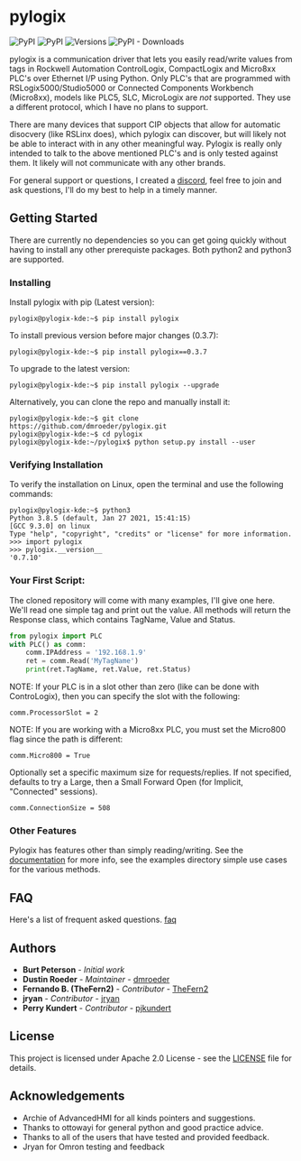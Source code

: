 # pylogix

![PyPI](https://img.shields.io/pypi/v/pylogix?label=pypi%20pylogix)
![PyPI](https://img.shields.io/pypi/l/pylogix)
![Versions](https://img.shields.io/pypi/pyversions/pylogix)
![PyPI - Downloads](https://img.shields.io/pypi/dm/pylogix)

pylogix is a communication driver that lets you easily read/write values from tags in Rockwell Automation ControlLogix, CompactLogix and Micro8xx PLC's over Ethernet I/P using Python.  Only PLC's that are programmed with RSLogix5000/Studio5000 or Connected Components Workbench (Micro8xx), models like PLC5, SLC, MicroLogix are *not* supported.  They use a different protocol, which I have no plans to support.

There are many devices that support CIP objects that allow for automatic disocvery (like RSLinx does), which pylogix can discover, but will likely not be able to interact with in any other meaningful way.  Pylogix is really only intended to talk to the above mentioned PLC's and is only tested against them.  It likely will not communicate with any other brands.

For general support or questions, I created a [discord](https://discord.gg/tw8E9EAAnf), feel free to join and ask questions, I'll do my best to help in a timely manner.

## Getting Started

There are currently no dependencies so you can get going quickly without having to install any other prerequiste packages.  Both python2 and python3 are supported.

### Installing

Install pylogix with pip (Latest version):

```console
pylogix@pylogix-kde:~$ pip install pylogix
```

To install previous version before major changes (0.3.7):

```console
pylogix@pylogix-kde:~$ pip install pylogix==0.3.7
```

To upgrade to the latest version:

```console
pylogix@pylogix-kde:~$ pip install pylogix --upgrade
```

Alternatively, you can clone the repo and manually install it:

```console
pylogix@pylogix-kde:~$ git clone https://github.com/dmroeder/pylogix.git
pylogix@pylogix-kde:~$ cd pylogix
pylogix@pylogix-kde:~/pylogix$ python setup.py install --user
```

### Verifying Installation

To verify the installation on Linux, open the terminal and use the following commands:

```console
pylogix@pylogix-kde:~$ python3
Python 3.8.5 (default, Jan 27 2021, 15:41:15) 
[GCC 9.3.0] on linux
Type "help", "copyright", "credits" or "license" for more information.
>>> import pylogix
>>> pylogix.__version__
'0.7.10'
```

### Your First Script:

The cloned repository will come with many examples, I'll give one here.  We'll read one simple tag and print out the value.  All methods will return the Response class, which contains TagName, Value and Status.

```python
from pylogix import PLC
with PLC() as comm:
    comm.IPAddress = '192.168.1.9'
    ret = comm.Read('MyTagName')
    print(ret.TagName, ret.Value, ret.Status)
```

NOTE: If your PLC is in a slot other than zero (like can be done with ControLogix), then you can specify the slot with the following:

```
comm.ProcessorSlot = 2
```

NOTE: If you are working with a Micro8xx PLC, you must set the Micro800 flag since the path is different:

```
comm.Micro800 = True
```

Optionally set a specific maximum size for requests/replies.  If not specified, defaults to try a Large, then a Small Forward Open (for Implicit, "Connected" sessions).

```
comm.ConnectionSize = 508
```


### Other Features

Pylogix has features other than simply reading/writing.  See the [documentation](docs/Documentation.md) for more info, see the examples directory
simple use cases for the various methods.

## FAQ

Here's a list of frequent asked questions. [faq](docs/FAQ.md)

## Authors
* **Burt Peterson** - *Initial work*
* **Dustin Roeder** - *Maintainer* - [dmroeder](https://github.com/dmroeder)
* **Fernando B. (TheFern2)** - *Contributor* - [TheFern2](https://github.com/TheFern2)
* **jryan** - *Contributor* - [jryan](https://bitbucket.org/jryan/aphytcomm/src/master/)
* **Perry Kundert** - *Contributor* - [pjkundert](https://github.com/pjkundert)

## License

This project is licensed under Apache 2.0 License - see the [LICENSE](LICENSE.txt) file for details.

## Acknowledgements

* Archie of AdvancedHMI for all kinds pointers and suggestions.
* Thanks to ottowayi for general python and good practice advice.
* Thanks to all of the users that have tested and provided feedback.
* Jryan for Omron testing and feedback
